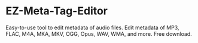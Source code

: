 # EZ-Meta-Tag-Editor
Easy-to-use tool to edit metadata of audio files. Edit metadata of MP3, FLAC, M4A, MKA, MKV, OGG, Opus, WAV, WMA, and more. Free download.
